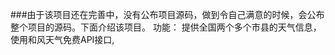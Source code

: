###由于该项目还在完善中，没有公布项目源码，做到令自己满意的时候，会公布整个项目的源码。下面介绍该项目。
功能：
                                   提供全国两个多个市县的天气信息，使用和风天气免费API接口,
